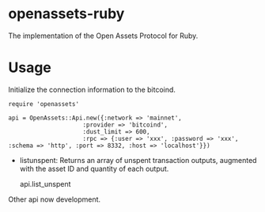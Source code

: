 # openassets-ruby
The implementation of the Open Assets Protocol for Ruby.

# Usage

Initialize the connection information to the bitcoind.

    require 'openassets'
    
    api = OpenAssets::Api.new({:network => 'mainnet',
                         :provider => 'bitcoind',
                         :dust_limit => 600,
                         :rpc => {:user => 'xxx', :password => 'xxx', :schema => 'http', :port => 8332, :host => 'localhost'}})
                         

* listunspent: Returns an array of unspent transaction outputs, augmented with the asset ID and quantity of each output.
  
  
    api.list_unspent
    
    
Other api now development.